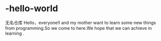 # -hello-world
无名仓库
Hello，everyone!I and my mother want to learn some new things from programming.So we come to here.We hope that we can achieve in learning .
